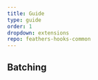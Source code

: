```yaml
---
title: Guide
type: guide
order: 1
dropdown: extensions
repo: feathers-hooks-common
---
```


## Batching
